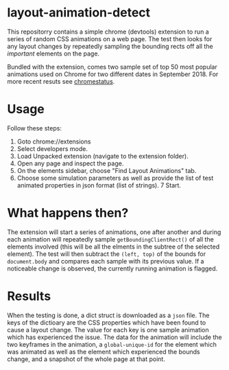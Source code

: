 # layout-animation-detect

This repositorry contains a simple chrome (devtools) extension to run a series of random CSS animations on a web page. The test then looks for any layout changes by repeatedly sampling the bounding rects off all the *important* elements on the page.

Bundled with the extension, comes two sample set of top 50 most popular animations used on Chrome for two different dates in September 2018. For more recent resuts see [chromestatus](https://www.chromestatus.com/metrics/css/animated).

# Usage

Follow these steps:
  1. Goto chrome://extensions
  2. Select developers mode.
  3. Load Unpacked extension (navigate to the extension folder).
  4. Open any page and inspect the page.
  5. On the elements sidebar, choose "Find Layout Animations" tab.
  6. Choose some simulation parameters as well as provide the list of test animated properties in json format (list of strings).
  7 Start.
  
 # What happens then?
 
 The extension will start a series of animations, one after another and during each animation will repeatedly sample `getBoundingClientRect()` of all the elements involved (this will be all the elments in the subtree of the selected element). The test will then subtract the `(left, top)` of the bounds for `document.body` and compares each sample with its previous value. If a noticeable change is observed, the currently running animation is flagged.
 
# Results
When the testing is done, a dict struct is downloaded as a `json` file. The keys of the dictioary are the CSS properties which have been found to cause a layout change. The value for each key is one sample animation which has experienced the issue. The data for the animation will include the two keyframes in the animation, a `global-unique-id` for the element which was animated as well as the element which experienced the bounds change, and a snapshot of the whole page at that point.
